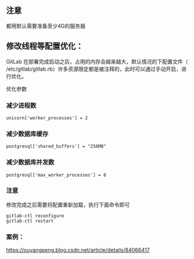 

## 注意

都用默认需要准备至少4G的服务器





## 修改线程等配置优化：

GitLab 在部署完成启动之后，占用的内存会越来越大，默认情况的下配置文件（ /etc/gitlab/gitlab.rb）许多资源限定都是被注释的，此时可以通过手动开启，进行优化。

优化参数
### 减少进程数
```
unicorn['worker_processes'] = 2
```

### 减少数据库缓存
```
postgresql['shared_buffers'] = "256MB"
```

### 减少数据库并发数

```
postgresql['max_worker_processes'] = 8
```


### 注意
修改完成之后需要将配置重新加载，执行下面命令即可

```
gitlab-ctl reconfigure
gitlab-ctl restart
```





### 案例：

https://ouyangpeng.blog.csdn.net/article/details/84066417
